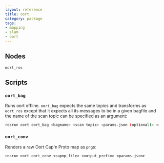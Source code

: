 ```yaml
---
layout: reference
title: oort
category: package
tags:
- mapping
- slam
- oort
---
```


## Nodes
``oort_ros``

## Scripts

### `oort_bag`

Runs oort offline. `oort_bag` expects the same topics and transforms as `oort_ros` except that it expects all its messages to be in a given bagfile and the name of the scan topic can be specified as an argument:

```bash
rosrun oort oort_bag <bagname> <scan topic> <params.json (optional)> <resume_map (optional)>
```

### `oort_conv`
Renders a raw Oort Cap'n Proto map as `png`s:
```
rosrun oort oort_conv <capnp_file> <output_prefix> <params.json>
```
